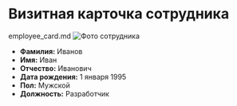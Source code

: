 # Визитная карточка сотрудника
employee_card.md
![Фото сотрудника](https://img.goodfon.ru/original/1920x1080/3/d9/tony-stark-robert-downey-jr-toni-stark-robert-dauni-mladshch.jpg)
- **Фамилия:** Иванов
- **Имя:** Иван
- **Отчество:** Иванович
- **Дата рождения:** 1 января 1995
- **Пол:** Мужской
- **Должность:** Разработчик
```

